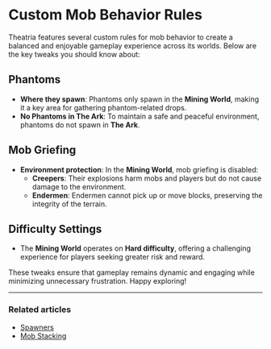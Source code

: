 # Custom Mob Behavior Rules

Theatria features several custom rules for mob behavior to create a balanced and enjoyable gameplay experience across its worlds. Below are the key tweaks you should know about:

## Phantoms
- **Where they spawn**: Phantoms only spawn in the **Mining World**, making it a key area for gathering phantom-related drops.
- **No Phantoms in The Ark**: To maintain a safe and peaceful environment, phantoms do not spawn in **The Ark**.

## Mob Griefing
- **Environment protection**: In the **Mining World**, mob griefing is disabled:
  - **Creepers**: Their explosions harm mobs and players but do not cause damage to the environment.
  - **Endermen**: Endermen cannot pick up or move blocks, preserving the integrity of the terrain.

## Difficulty Settings
- The **Mining World** operates on **Hard difficulty**, offering a challenging experience for players seeking greater risk and reward.

These tweaks ensure that gameplay remains dynamic and engaging while minimizing unnecessary frustration. Happy exploring!

---

### Related articles
- [Spawners](./spawners.md)
- [Mob Stacking](./mob-stacking.md)
